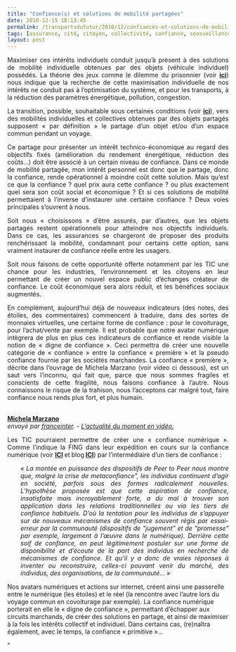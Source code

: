 ```yaml
---
title: "Confiance(s) et solutions de mobilité partagées"
date: 2010-12-15 18:13:45
permalink: /transportsdufutur/2010/12/confiances-et-solutions-de-mobilite-partagees.html
tags: [assurance, cité, citoyen, collectivité, confiance, sousveillance]
layout: post
---
```


<p style="text-align: justify">Maximiser ces intérêts individuels conduit jusqu’à présent à des solutions de mobilité individuelle obtenues par des objets (véhicule individuel) possédés. La théorie des jeux comme le dilemme du prisonnier (voir <strong><a href="https://gabrielplassat.github.io/transportsdufutur/2010/09/theorie-des-jeux-et-confiance-appliquees-aux-transports.html" target="_blank">ici</a></strong>) nous indique que la recherche de cette maximisation individuelle de nos intérêts ne conduit pas à l’optimisation du système, et pour les transports, à la réduction des paramètres énergétique, pollution, congestion.</p> <p style="text-align: justify">La transition, possible, souhaitable sous certaines conditions (voir <strong><a href="https://gabrielplassat.github.io/transportsdufutur/2009/11/le-passage-de-lobjet-vehicule-aux-services-de-mobilite-une-chance.html" target="_blank">ici</a></strong>), vers des mobilités individuelles et collectives obtenues par des objets partagés supposent « par définition » le partage d’un objet et/ou d’un espace commun pendant un voyage.</p> <p style="text-align: justify">Ce partage pour présenter un intérêt technico-économique au regard des objectifs fixés (amélioration du rendement énergétique, réduction des coûts…) doit être associé à un certain niveau de confiance. Dans ce monde de mobilité partagée, mon intérêt personnel est donc que le partage, donc la confiance, rende opérationnel à moindre coût cette solution. Mais qu’est ce que la confiance ? quel prix aura cette confiance ? ou plus exactement quel sera son coût social et économique ? Et si ces solutions de mobilité permettaient à l’inverse d’instaurer une certaine confiance ? Deux voies principales s’ouvrent à nous. </p>  <!--more-->   <p style="text-align: justify">Soit nous « choisissons » d’être assurés, par d’autres, que les objets partagés restent opérationnels pour atteindre nos objectifs individuels. Dans ce cas, les assurances se chargeront de proposer des produits renchérissant la mobilité, condamnant pour certains cette option, sans vraiment instaurer de confiance réelle entre les usagers.</p> <p style="text-align: justify">Soit nous faisons de cette opportunité offerte notamment par les TIC une chance pour les industries, l’environnement et les citoyens en leur permettant de créer un nouvel espace public d’échanges créateur de confiance. Le coût économique sera alors réduit, et les bénéfices sociaux augmentés.</p> <p style="text-align: justify">En complément, aujourd’hui déjà de nouveaux indicateurs (des notes, des étoiles, des commentaires) commencent à traduire, dans des sortes de monnaies virtuelles, une certaine forme de confiance : pour le covoiturage, pour l’achat/vente par exemple. Il est probable que notre avatar numérique intègrera de plus en plus ces indicateurs de confiance et rende visible la notion de « digne de confiance ». Ceci permettra de créer une nouvelle catégorie de « confiance » entre la confiance « première » et la pseudo confiance fournie par les sociétés marchandes. La confiance « première », décrite dans l’ouvrage de Michela Marzano (voir video ci dessous), est un saut vers l’inconnu, qui fait que, parce que nous sommes fragiles et conscients de cette fragilité, nous faisons confiance à l’autre. Nous connaissons le risque de la trahison, nous l’acceptons car malgré tout, faire confiance nous rends plus fort, et plus humain.</p> <p>        <br /><strong><a href="http://www.dailymotion.com/video/xf3qra_michela-marzano_news">Michela Marzano</a></strong><br /><em>envoyé par <a href="http://www.dailymotion.com/franceinter">franceinter</a>. - <a href="http://www.dailymotion.com/fr/channel/news" target="_self">L'actualité du moment en vidéo.</a></em></p> <p style="text-align: justify">Les TIC pourraient permettre de créer une « confiance numérique ». Comme l’indique la FING dans leur expédition en cours sur la confiance numérique (voir <strong><a href="http://fing.org/?Presentation,458-">ICI</a> </strong>et<strong> </strong>blog<strong> <a href="http://www.reseaufing.org/pg/blog/group:20404">ICI</a></strong>) par l’intermédiaire d’un tiers de confiance :</p> <p style="text-align: justify;padding-left: 30px"><em>« La montée en puissance des dispositifs de Peer to Peer nous montre que, malgré la crise de metaconfiance", les individus continuent d’agir en société, parfois sous des formes radicalement nouvelles. L’hypothèse proposée est que cette aspiration de confiance, insatisfaite mais incroyablement forte, a du mal à trouver son application dans les relations traditionnelles ou via les tiers de confiance habituels. D’où la tentation pour les individus de s’appuyer sur de nouveaux mécanismes de confiance souvent régis par essai-erreur par la communauté (dispositifs de "jugement" et de "promesse" par exemple, largement à l’œuvre dans le numérique). Derrière cette soif de confiance, on peut légitimement postuler sur une forme de disponibilité et d’écoute de la part des individus en recherche de mécanismes de confiance. Et qu’il y a donc de vraies réponses à inventer ou reconstruire, celles-ci pouvant venir du marché, des individus, des organisations, de la communauté… »</em></p> <p style=""text-align: justify"">Nos avatars numériques et actions sur internet, créent ainsi une passerelle entre le numérique (les étoiles) et le réel (la rencontre avec l’autre lors du voyage commun en covoiturage par exemple). La confiance numérique porterait en elle le « digne de confiance », permettant d’échapper aux circuits marchands, de créer des solutions en partage, et ainsi de maximiser à la fois les intérêts collectif et individuel. Dans certains cas, (re)naîtra également, avec le temps, la confiance « primitive »…</p>"
